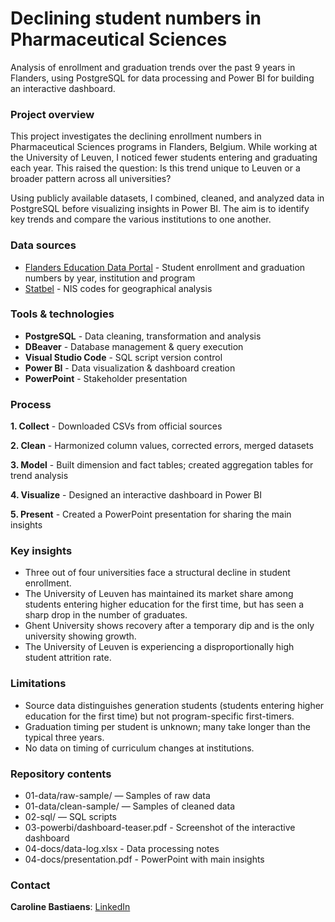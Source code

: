 # Declining student numbers in Pharmaceutical Sciences
Analysis of enrollment and graduation trends over the past 9 years in Flanders, using PostgreSQL for data processing and Power BI for building an interactive dashboard.


### Project overview
This project investigates the declining enrollment numbers in Pharmaceutical Sciences programs in Flanders, Belgium. While working at the University of Leuven, I noticed fewer students entering and graduating each year. This raised the question: Is this trend unique to Leuven or a broader pattern across all universities?

Using publicly available datasets, I combined, cleaned, and analyzed data in PostgreSQL before visualizing insights in Power BI. The aim is to identify key trends and compare the various institutions to one another.


### Data sources
- [Flanders Education Data Portal](https://www.onderwijs.vlaanderen.be/nl/onderwijsstatistieken/dataloep-aan-de-slag-met-cijfers-over-onderwijs/download-je-dataset-uit-dataloep) - Student enrollment and graduation numbers by year, institution and program
- [Statbel](https://statbel.fgov.be/nl/over-statbel/methodologie/classificaties/geografie) - NIS codes for geographical analysis


### Tools & technologies
- **PostgreSQL** - Data cleaning, transformation and analysis
- **DBeaver** - Database management & query execution
- **Visual Studio Code** - SQL script version control
- **Power BI** - Data visualization & dashboard creation
- **PowerPoint** - Stakeholder presentation


### Process
**1. Collect** - Downloaded CSVs from official sources

**2. Clean** - Harmonized column values, corrected errors, merged datasets

**3. Model** - Built dimension and fact tables; created aggregation tables for trend analysis

**4. Visualize** - Designed an interactive dashboard in Power BI

**5. Present** - Created a PowerPoint presentation for sharing the main insights


### Key insights
- Three out of four universities face a structural decline in student enrollment.
- The University of Leuven has maintained its market share among students entering higher education for the first time, but has seen a sharp drop in the number of graduates.
- Ghent University shows recovery after a temporary dip and is the only university showing growth.
- The University of Leuven is experiencing a disproportionally high student attrition rate.


### Limitations
- Source data distinguishes generation students (students entering higher education for the first time) but not program-specific first-timers.
- Graduation timing per student is unknown; many take longer than the typical three years.
- No data on timing of curriculum changes at institutions.


### Repository contents
- 01-data/raw-sample/ — Samples of raw data
- 01-data/clean-sample/ — Samples of cleaned data
- 02-sql/ — SQL scripts
- 03-powerbi/dashboard-teaser.pdf - Screenshot of the interactive dashboard
- 04-docs/data-log.xlsx - Data processing notes
- 04-docs/presentation.pdf - PowerPoint with main insights


### Contact
**Caroline Bastiaens**: [LinkedIn](https://www.linkedin.com/in/bastiaenscaroline/)
